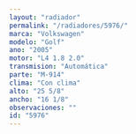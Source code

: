```yaml
---
layout: "radiador"
permalink: "/radiadores/5976/"
marca: "Volkswagen"
modelo: "Golf"
ano: "2005"
motor: "L4 1.8 2.0"
transmision: "Automática"
parte: "M-914"
clima: "Con clima"
alto: "25 5/8"
ancho: "16 1/8"
observaciones: ""
id: "5976"
---
```


